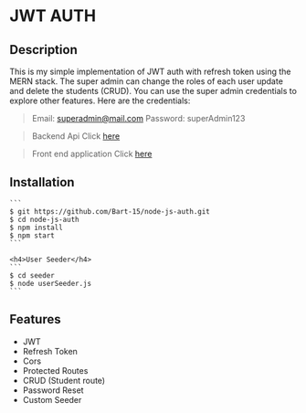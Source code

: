 # JWT AUTH

## Description


This is my simple implementation of JWT auth with refresh token using the MERN stack. The super admin can change the roles of each user update and delete the students (CRUD). You can use the super admin credentials to explore other features. Here are the credentials:

> Email: superadmin@mail.com
> Password: superAdmin123

>Backend Api Click [here](https://pure-hamlet-73381.herokuapp.com/api/v1)

>Front end application Click [here](https://serene-cucurucho-dfeca4.netlify.app)


## Installation

    ```
	$ git https://github.com/Bart-15/node-js-auth.git
	$ cd node-js-auth
	$ npm install
	$ npm start
    ```

    <h4>User Seeder</h4>
    ```
	$ cd seeder
	$ node userSeeder.js
    ```


## Features
<ul>
  <li>JWT</li>
  <li>Refresh Token</li>
  <li>Cors</li>
  <li>Protected Routes</li>
  <li>CRUD (Student route)</li>
  <li>Password Reset</li>
  <li>Custom Seeder</li>
</ul>
